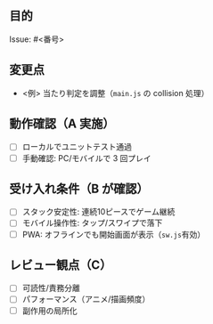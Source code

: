 ## 目的
Issue: #<番号>

## 変更点
- <例> 当たり判定を調整（`main.js` の collision 処理）

## 動作確認（A 実施）
- [ ] ローカルでユニットテスト通過
- [ ] 手動確認: PC/モバイルで 3 回プレイ

## 受け入れ条件（B が確認）
- [ ] スタック安定性: 連続10ピースでゲーム継続
- [ ] モバイル操作性: タップ/スワイプで落下
- [ ] PWA: オフラインでも開始画面が表示（`sw.js`有効）

## レビュー観点（C）
- [ ] 可読性/責務分離
- [ ] パフォーマンス（アニメ/描画頻度）
- [ ] 副作用の局所化
